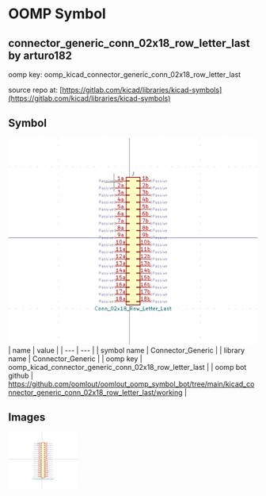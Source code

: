 # OOMP Symbol  
## connector_generic_conn_02x18_row_letter_last  by arturo182  
  
oomp key: oomp_kicad_connector_generic_conn_02x18_row_letter_last  
  
source repo at: [https://gitlab.com/kicad/libraries/kicad-symbols](https://gitlab.com/kicad/libraries/kicad-symbols)  
## Symbol  
  
[![working.png](working_600.png)](working.png)  
| name | value | 
| --- | --- | 
| symbol name | Connector_Generic | 
| library name | Connector_Generic | 
| oomp key | oomp_kicad_connector_generic_conn_02x18_row_letter_last | 
| oomp bot github | https://github.com/oomlout/oomlout_oomp_symbol_bot/tree/main/kicad_connector_generic_conn_02x18_row_letter_last/working | 
## Images  
  
[![working.png](working_140.png)](working.png)  

